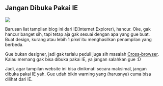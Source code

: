 ## Jangan Dibuka Pakai IE

![](http://kriwil.com/images/1.gif)

Barusan liat tampilan blog ini dari IE(Internet Explorer), hancur. Oke, gak hancur banget sih, tapi tetap aja gak sesuai dengan apa yang gue buat. Buat design, kurang atau lebih 1 _pixel_ itu menghasilkan penampilan yang berbeda.

Gue bukan designer, jadi gak terlalu peduli juga sih masalah [Cross-browser](http://en.wikipedia.org/wiki/Cross-browser). Kalau memang gak bisa dibuka pakai IE, ya jangan salahkan gue :D

Jadi, agar tampilan website ini bisa dinikmati secara maksimal, jangan dibuka pakai IE yah. Gue udah bikin warning yang (harusnya) cuma bisa dilihat dari IE.


<!-- {"time": "2008-02-17 08:56:02", "title": "Jangan Dibuka Pakai IE"} -->
